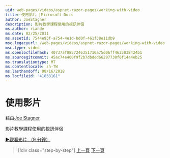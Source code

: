 ```yaml
---
uid: web-pages/videos/aspnet-razor-pages/working-with-video
title: 使用影片 |Microsoft Docs
author: JoeStagner
description: 影片教學課程使用的視訊伴侶
ms.author: riande
ms.date: 02/25/2011
ms.assetid: 7544e93f-a754-4e1d-bd0f-461f38e11db9
msc.legacyurl: /web-pages/videos/aspnet-razor-pages/working-with-video
msc.type: video
ms.openlocfilehash: 40737af0857246351716a75d06ff4625038424b1
ms.sourcegitcommit: 45ac74e400f9f2b7dbded66297730f6f14a4eb25
ms.translationtype: MT
ms.contentlocale: zh-TW
ms.lasthandoff: 08/16/2018
ms.locfileid: "41833161"
---
```

<a name="working-with-video"></a>使用影片
====================
藉由[Joe Stagner](https://github.com/JoeStagner)

影片教學課程使用的視訊伴侶

[&#9654;觀看影片 （9 分鐘）](https://channel9.msdn.com/Blogs/ASP-NET-Site-Videos/working-with-video)

> [!div class="step-by-step"]
> [上一頁](working-with-images.md)
> [下一頁](adding-email-to-your-web-site.md)
